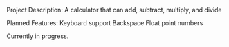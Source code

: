 Project Description: 
A calculator that can add, subtract, multiply, and divide


Planned Features:
Keyboard support
Backspace 
Float point numbers

Currently in progress.